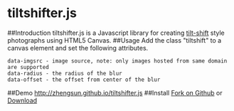 # tiltshifter.js
##Introduction
tiltshifter.js is a Javascript library for creating [tilt-shift](http://en.wikipedia.org/wiki/Tilt%E2%80%93shift_photography) style photographs using HTML5 Canvas.
##Usage
Add the class "tiltshift" to a canvas element and set the following attributes.
```
data-imgsrc - image source, note: only images hosted from same domain are supported
data-radius - the radius of the blur
data-offset - the offset from center of the blur
```
##Demo
http://zhengsun.github.io/tiltshifter.js
##Install
[Fork on Github](https://github.com/zhengsun/tiltshifter.js) or [Download](https://raw.githubusercontent.com/zhengsun/tiltshifter.js/master/tiltshifter.js)
